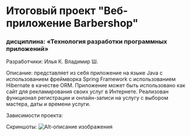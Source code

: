 # Итоговый проект "Веб-приложение Barbershop"
### дисциплина: «Технология разработки программных приложений»

Разработчики: 
Илья К.
Владимир Ш.

Описание: представляет из себя приложение на языке Java с использованием фреймворка Spring Framework с использованием Hibernate в качестве ORM.
Приложение может быть использовано как сайт для рекламирования своих услуг в Интернете. Реализован функционал регистрации и 
онлайн-записи на услугу с выбором мастера, даты и времени услуги.

Зависимости проекта:


Скриншоты:
![Alt-описание изображения](/путь/к/изображению)

